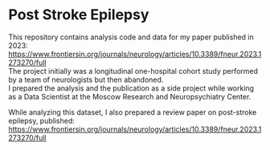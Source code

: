 # Post Stroke Epilepsy
This repository contains analysis code and data for my paper published in 2023: \
https://www.frontiersin.org/journals/neurology/articles/10.3389/fneur.2023.1273270/full \
The project initially was a longitudinal one-hospital cohort study performed by a team of neurologists but then abandoned. \
I prepared the analysis and the publication as a side project while working as a Data Scientist at the Moscow Research and Neuropsychiatry Center.

While analyzing this dataset, I also prepared a review paper on post-stroke epilepsy, published: \
https://www.frontiersin.org/journals/neurology/articles/10.3389/fneur.2023.1273270/full

